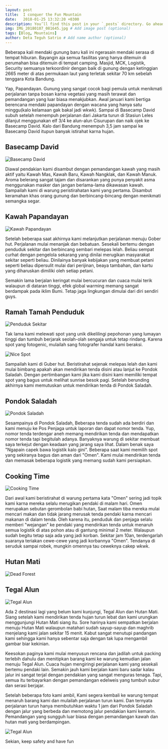 ```yaml
---
layout: post
title:  I conquer the Fun Mountain
date:   2018-01-25 13:32:20 +0300
description: You’ll find this post in your `_posts` directory. Go ahead and edit it and re-build the site to see your changes. # Add post description (optional)
img: IMG_20180107_081645.jpg # Add image post (optional)
tags: [Blog, Mountains]
author: Deta Teguh Satrio # Add name author (optional)
---
```

Beberapa kali mendaki gunung baru kali ini ngerasain mendaki serasa di tempat hiburan. Bayangin aja semua fasilitas yang hanya ditemuin di perumahan bisa ditemuin di tempat camping. Masjid, MCK, Logistik, Security semuanya terkoordinir dengan baik di gunung dengan ketinggian 2665 meter di atas permukaan laut yang terletak sekitar 70 km sebelah tenggara Kota Bandung.

Yap, Papandayan. Gunung yang sangat cocok bagi pemula untuk menikmati perjalanan tanpa bosan karna vegetasi yang masih terawat dan pemandangan yang luar biasa menakjubkan. Awal januari kami bertiga berencana mendaki papandayan dengan wacana yang hanya satu minggu(kalo kelamaan gak bakal jadi wkwk). Sampai di Basecamp David subuh setelah menempuh perjalanan dari Jakarta turun di Stasiun Leles dilanjut menggunakan elf 3/4 ke alun-alun Cisurupan dan naik ojek ke Basecamp David. Kalo dari Bandung menempuh 3,5 jam sampai ke Basecamp David itupun banyak istirahat karna hujan.

## Basecamp David

![Basecamp David]({{site.baseurl}}/assets/img/IMG_20180106_073118.jpg)

Diawal pendakian kami disambut dengan pemandangan kawah yang masih aktif yaitu Kawah Mas, Kawah Baru, Kawah Nangklak, dan Kawah Manuk. Aroma belerang sangat tajam dan disarankan yang punya penyakit asma menggunakan masker dan jangan berlama-lama dikawasan kawah. Sampailah kami di warung peristirahatan kami yang pertama. Disambut keramahan khas orang gunung dan berbincang-bincang dengan menikmati semangka segar.

## Kawah Papandayan

![Kawah Papandayan]({{site.baseurl}}/assets/img/IMG_20180106_082924.jpg)

Setelah beberapa saat akhirnya kami melanjutkan perjalanan menuju Gober hut. Perjalanan mulai menanjak dan bebatuan. Sesekali bertemu dengan penduduk sekitar dan berbincang sembari melepas lelah.
Beliau sempat curhat dengan pengelola sekarang yang dinilai merugikan masyarakat sekitar seperti beliau. Dinilainya banyak kebijakan yang membuat petani seperti beliau dipersulit mulai dari perijinan, beaya tambahan, dan kartu yang diharuskan dimiliki oleh setiap petani.

Semakin lama berjalan keringat mulai bercucuran dan cuaca mulai terik walaupun di dataran tinggi, efek global warming memang sangat berdampak pada iklim Bumi. Tetap jaga lingkungan dimulai dari diri sendiri guys.

## Ramah Tamah Penduduk

![Penduduk Sekitar]({{site.baseurl}}/assets/img/1603.jpg)

Tak lama kami melewati spot yang unik dikelilingi pepohonan yang lumayan tinggi dan tumbuh berjarak seolah-olah sengaja untuk tetap rindang. Karena spot yang fotogenic, mulailah sang fotografer handal kami beraksi.

![Nice Spot]({{site.baseurl}}/assets/img/1616.jpg)

Sampailah kami di Guber hut. Beristirahat sejenak melepas lelah dan kami mulai bimbang apakah akan mendirikan tenda disini atau lanjut ke Pondok Saladah. Dengan pertimbangan kami jika kami disini kami memiliki tempat spot yang bagus untuk melihat sunrise besok pagi. Setelah berunding akhirnya kami memutuskan untuk mendirikan tenda di Pondok Saladah.

## Pondok Saladah

![Pondok Saladah]({{site.baseurl}}/assets/img/IMG_20180107_064103.jpg)

Sesampainya di Pondok Saladah, Beberapa tenda sudah ada berdiri dan kami menuju ke Pos Penjaga untuk laporan dan dapat nomor tenda. Yup, nomor tenda terdengar aneh memang mendirikan tenda dan mendapatkan nomor tenda tapi begitulah adanya. Banyaknya warung di sekitar membuat saya terkejut dengan keadaan yang jarang saya lihat. Dalam benak saya "Ngapain capek bawa logistik kalo gini". Beberapa saat kami memilih spot yang sekiranya bagus dan aman dari "Omen". Kami mulai mendirikan tenda dan memasak beberapa logistik yang memang sudah kami persiapkan.

## Cooking Time

![Cooking Time]({{site.baseurl}}/assets/img/1646.jpg)

Dari awal kami beristirahat di warung pertama kata "Omen" sering jadi topik kami karna mereka selalu merugikan pendaki di malam hari. Omen merupakan sebutan gerombolan babi hutan, Saat malam tiba mereka mulai mencari makan dan tidak jarang merusak tenda pendaki karna mencari makanan di dalam tenda. Oleh karena itu, penduduk dan penjaga selalu memberi "wejangan" ke pendaki yang mendirikan tenda untuk menaruh semua logistik di atas pohon atau di gantung minimal 2 meter. Walaupun sudah begitu tetap saja ada yang jadi korban. Sekitar jam 10an, terdengarlah suaranya teriakan cewe-cewe yang jadi korbannya "Omen". Tendanya di seruduk sampai robek, mungkin omennya tau ceweknya cakep wkwk.

## Hutan Mati

![Dead Forest]({{site.baseurl}}/assets/img/IMG_20180107_090909_HDR.jpg)

## Tegal Alun

![Tegal Alun]({{site.baseurl}}/assets/img/IMG_20180107_082841.jpg)

Ada 2 destinasi lagi yang belum kami kunjungi, Tegal Alun dan Hutan Mati. Siang setelah kami mendirikan tenda hujan turun lebat dan kami urungkan menggunjungi Hutan Mati siang itu. Sore harinya kami sempatkan berjalan menuju Hutan Mati walaupun matahari sudah sayup-sayup dan maghrib menjelang kami jalan sekitar 15 menit. Kabut sangat menutupi pandangan kami sehingga kami hanya sebentar saja dengan tak lupa mengambil gambar biar kekinian.

Keesokan paginya kami mulai menyusun rencana dan jadilah untuk packing terlebih dahulu dan menitipkan barang kami ke warung kemudian jalan menuju Tegal Alun. Cuaca hujan mengiringi perjalanan kami yang sesekali bertemu pendaki lain. Semakin jauh kami berjalan kami baru sadar kalau jalur ini sangat terjal dengan pendakian yang sangat menguras tenaga. Tapi, semua itu terbayarkan dengan pemandangan edelweis yang tumbuh subur dan serasi berjajar.

Setelah beberapa foto kami ambil, Kami segera kembali ke warung tempat menaruh barang kami dan mulailah perjalanan turun kami. Dan ternyata perjalanan turun hanya membutuhkan waktu 1 jam dari Pondok Saladah dengan jalur yang berbeda dan memotong jalur pendakian kami kemarin. Pemandangan yang sungguh luar biasa dengan pemandangan kawah dan hutan mati yang berdampingan.

![Tegal Alun]({{site.baseurl}}/assets/img/IMG_20180107_103656_HDR.jpg)

Sekian, keep safety and have fun
